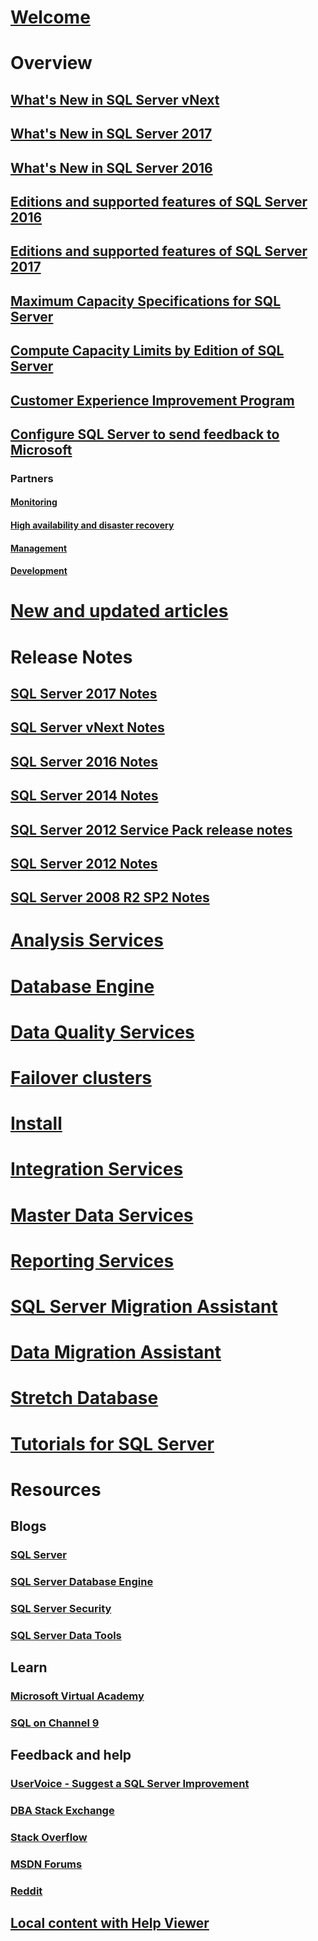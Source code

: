 # [Welcome](sql-server-technical-documentation.md)

# Overview
## [What's New in SQL Server vNext](what-s-new-in-sql-server-vnext.md)
## [What's New in SQL Server 2017](what-s-new-in-sql-server-2017.md)
## [What's New in SQL Server 2016](what-s-new-in-sql-server-2016.md)
## [Editions and supported features of SQL Server 2016](editions-and-components-of-sql-server-2016.md)
## [Editions and supported features of SQL Server 2017](editions-and-components-of-sql-server-2017.md)
## [Maximum Capacity Specifications for SQL Server](maximum-capacity-specifications-for-sql-server.md)
## [Compute Capacity Limits by Edition of SQL Server](compute-capacity-limits-by-edition-of-sql-server.md)
## [Customer Experience Improvement Program](customer-experience-improvement-program-for-sql-server-data-tools.md)
## [Configure SQL Server to send feedback to Microsoft](sql-server-customer-feedback.md)
### Partners
#### [Monitoring](partner-monitor-sql-server.md)
#### [High availability and disaster recovery](partner-hadr-sql-server.md)
#### [Management](partner-management-sql-server.md)
#### [Development](partner-dev-sql-server.md)

# [New and updated articles](new-updated-sql-server.md)

# Release Notes
## [SQL Server 2017 Notes](sql-server-2017-release-notes.md)
## [SQL Server vNext Notes](sql-server-2018-release-notes.md)
## [SQL Server 2016 Notes](sql-server-2016-release-notes.md)
## [SQL Server 2014 Notes](sql-server-2014-release-notes.md)
## [SQL Server 2012 Service Pack release notes](sql-server-2012-sp4-release-notes.md)
## [SQL Server 2012 Notes](sql-server-2012-release-notes.md)
## [SQL Server 2008 R2 SP2 Notes](sql-server-2008-r2-sp2-release-notes.md)

# [Analysis Services](../analysis-services/analysis-services.md)
# [Database Engine](../database-engine/sql-server-database-engine-overview.md)
# [Data Quality Services](../data-quality-services/data-quality-services.md)
# [Failover clusters](../sql-server/failover-clusters/install/sql-server-failover-cluster-installation.md)
# [Install](../sql-server/install/planning-a-sql-server-installation.md)
# [Integration Services](../integration-services/sql-server-integration-services.md)
# [Master Data Services](../master-data-services/master-data-services-overview-mds.md)
# [Reporting Services](../reporting-services/create-deploy-and-manage-mobile-and-paginated-reports.md)
# [SQL Server Migration Assistant](../ssma/sql-server-migration-assistant.md)
# [Data Migration Assistant](../dma/dma-overview.md)
# [Stretch Database](../sql-server/stretch-database/stretch-database.md)
# [Tutorials for SQL Server](tutorials-for-sql-server-2016.md)

# Resources

## Blogs
### [SQL Server](https://blogs.technet.microsoft.com/dataplatforminsider/)
### [SQL Server Database Engine](https://blogs.msdn.microsoft.com/sqlserverstorageengine/)
### [SQL Server Security](https://blogs.msdn.microsoft.com/sqlsecurity/)
### [SQL Server Data Tools](https://blogs.msdn.microsoft.com/ssdt/)

## Learn
### [Microsoft Virtual Academy](https://mva.microsoft.com/product-training/sql-server#!lang=1033)
### [SQL on Channel 9](https://channel9.msdn.com/Search?term=sql#ch9Search&lang-en=en&pubDate=year)

## Feedback and help
### [UserVoice - Suggest a SQL Server Improvement](https://feedback.azure.com/forums/908035-sql-server)
### [DBA Stack Exchange](https://dba.stackexchange.com/questions/tagged/sql-server)
### [Stack Overflow](http://stackoverflow.com/questions/tagged/sql-server)
### [MSDN Forums](https://social.msdn.microsoft.com/Forums/en-US/home?category=sqlserver)
### [Reddit](https://www.reddit.com/r/SQLServer)
## [Local content with Help Viewer](sql-server-help-installation.md)